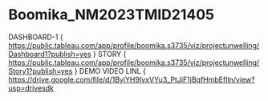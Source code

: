 # Boomika_NM2023TMID21405
DASHBOARD-1 { https://public.tableau.com/app/profile/boomika.s3735/viz/projectunwelling/Dashboard1?publish=yes }
STORY { https://public.tableau.com/app/profile/boomika.s3735/viz/projectunwelling/Story1?publish=yes }
DEMO VIDEO LINL { https://drive.google.com/file/d/1ByiYH9IvxVYu3_PtJiF1jBqfHmbEfIln/view?usp=drivesdk

